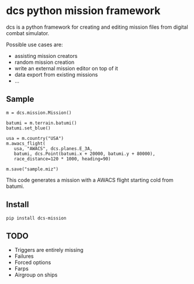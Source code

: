 # dcs python mission framework

dcs is a python framework for creating and editing mission files
from digital combat simulator.

Possible use cases are:

 * assisting mission creators
 * random mission creation
 * write an external mission editor on top of it
 * data export from existing missions
 * ...

## Sample

    m = dcs.mission.Mission()

    batumi = m.terrain.batumi()
    batumi.set_blue()

    usa = m.country("USA")
    m.awacs_flight(
       usa, "AWACS", dcs.planes.E_3A,
       batumi, dcs.Point(batumi.x + 20000, batumi.y + 80000),
       race_distance=120 * 1000, heading=90)

    m.save("sample.miz")

This code generates a mission with a AWACS flight starting cold from batumi.

## Install

    pip install dcs-mission

## TODO

 * Triggers are entirely missing
 * Failures
 * Forced options
 * Farps
 * Airgroup on ships
